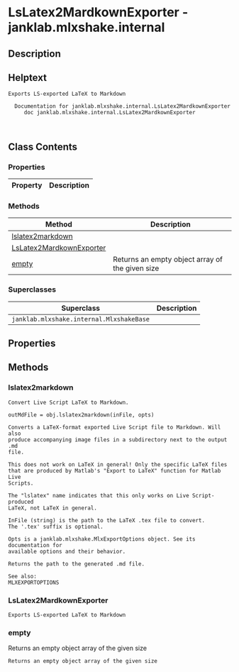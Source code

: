 # LsLatex2MardkownExporter - janklab.mlxshake.internal

## Description


## Helptext

```text
Exports LS-exported LaTeX to Markdown

  Documentation for janklab.mlxshake.internal.LsLatex2MardkownExporter
     doc janklab.mlxshake.internal.LsLatex2MardkownExporter



```

## Class Contents

### Properties

| Property | Description |
| -------- | ----------- |

### Methods

| Method | Description |
| -------- | ----------- |
| [lslatex2markdown](#janklab.mlxshake.internal.LsLatex2MardkownExporter.lslatex2markdown) |  |
| [LsLatex2MardkownExporter](#janklab.mlxshake.internal.LsLatex2MardkownExporter.LsLatex2MardkownExporter) |  |
| [empty](#janklab.mlxshake.internal.LsLatex2MardkownExporter.empty) | Returns an empty object array of the given size |

### Superclasses

| Superclass | Description |
| -------- | ----------- |
| `janklab.mlxshake.internal.MlxshakeBase` |  |

## Properties


## Methods

<a name="janklab.mlxshake.internal.LsLatex2MardkownExporter.lslatex2markdown"></a>
### lslatex2markdown






```text
Convert Live Script LaTeX to Markdown.

outMdFile = obj.lslatex2markdown(inFile, opts)

Converts a LaTeX-format exported Live Script file to Markdown. Will also
produce accompanying image files in a subdirectory next to the output .md
file.

This does not work on LaTeX in general! Only the specific LaTeX files
that are produced by Matlab's "Export to LaTeX" function for Matlab Live
Scripts.

The "lslatex" name indicates that this only works on Live Script-produced
LaTeX, not LaTeX in general.

InFile (string) is the path to the LaTeX .tex file to convert.
The '.tex' suffix is optional.

Opts is a janklab.mlxshake.MlxExportOptions object. See its documentation for
available options and their behavior.

Returns the path to the generated .md file.

See also:
MLXEXPORTOPTIONS

```

<a name="janklab.mlxshake.internal.LsLatex2MardkownExporter.LsLatex2MardkownExporter"></a>
### LsLatex2MardkownExporter






```text
Exports LS-exported LaTeX to Markdown

```

<a name="janklab.mlxshake.internal.LsLatex2MardkownExporter.empty"></a>
### empty


Returns an empty object array of the given size



```text
Returns an empty object array of the given size
```


